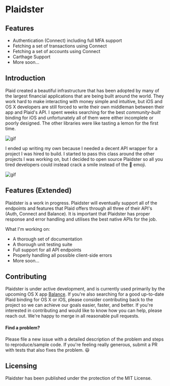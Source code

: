 # Plaidster

## Features

- Authentication (Connect) including full MFA support
- Fetching a set of transactions using Connect
- Fetching a set of accounts using Connect
- Carthage Support
- More soon...

## Introduction
Plaid created a beautiful infrastructure that has been adopted by many of the largest financial applications that are being built around the world. They work hard to make interacting with money simple and intuitive, but iOS and OS X developers are still forced to write their own middleman between their app and Plaid's API. I spent weeks searching for the best *community-built* binding for iOS and unfortunately all of them were either incomplete or poorly designed. The other libraries were like tasting a lemon for the first time.

![gif](https://media.giphy.com/media/YrpYdQifOibzG/giphy.gif)

I ended up writing my own because I needed a decent API wrapper for a project I was hired to build. I started to pass this class around the other projects I was working on, but I decided to open source Plaidster so all you tired developers could instead crack a smile instead of the :grimacing: emoji.

![gif](https://media.giphy.com/media/TlK63Ezhvdo3MqWkges/giphy.gif)

## Features (Extended)
Plaidster is a work in progress. Plaidster will eventually support all of the endpoints and features that Plaid offers through all three of their API's (Auth, Connect and Balance). It is important that Plaidster has proper response and error handling and utilises the best native APIs for the job. 

What I'm working on:
- A thorough set of documentation
- A thorough unit testing suite
- Full support for all API endpoints
- Properly handling all possible client-side errors
- More soon...

## Contributing
Plaidster is under active development, and is currently used primarily by the upcoming OS X app [Balance](http://balancemy.money). If you're also searching for a good up-to-date Plaid binding for OS X or iOS, please consider contributing back to the project so we can achieve our goals easier, faster, and better. If you're interested in contributing and would like to know how you can help, please reach out. We're happy to merge in all reasonable pull requests. 

#### Find a problem?
Please file a new issue with a detailed description of the problem and steps to reproduce/sample code. If you're feeling really generous, submit a PR with tests that also fixes the problem. :smiley:

## Licensing
Plaidster has been published under the protection of the MIT License.
